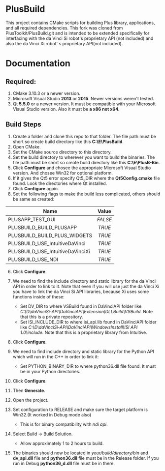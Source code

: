 # PlusBuild
This project contains CMake scripts for building Plus library, applications, and all required dependencies.
This fork was cloned from PlusToolkit/PlusBuild.git and is intended to be extended specifically for interfacing with the da Vinci Si robot's proprietary API (not included) and also the da Vinci Xi robot' s proprietary API(not included).

# Documentation

## Required:

1. CMake 3.10.3 or a newer version.
2. Microsoft Visual Studio **2013** or **2015**. Newer versions weren't tested.
3. Qt **5.5.0** or a newer version. It must be compatible with your Microsoft Visual Studio version. Also it must be **a x86 not x64.**

## Build Steps

1. Create a folder and clone this repo to that folder. The file path must be short so create build directory like this **C:\E\PlusBuild**.
2. Open CMake.
3. Set the CMake source directory to this directory.
4. Set the build directory to wherever you want to build the binaries. The file path must be short so create build directory like this **C:\E\PlusB-Bin**.
5. Click **Configure** and chosee the appropriate Microsoft Visual Studio version. And chosee Win32 for optional platform.
6. If it gives the Qt5 error specify Qt5_DIR where the **Qt5Config.cmake** file found. Look the directories where Qt installed.
7. Click **Configure** again.
5. Set the following flags to make the build less complicated, others should be same as created:

| Name                           | Value   |
| ------------------------------ |:-------:|
| PLUSAPP_TEST_GUI               | *FALSE* |
| PLUSBUILD_BUILD_PLUSAPP        | *TRUE* |
| PLUSBUILD_BUILD_PLUS_WIDGETS   | *TRUE* |
| PLUSBUILD_USE_IntuitiveDaVinci | *TRUE*  |
| PLUSBUILD_USE_IntuitiveDaVinciXi | *TRUE* |
| PLUSBUILD_USE_NDI              | *TRUE* |

6. Click **Configure**.
7. We need to find the include directory and static library for the da Vinci API in order to link to it. Note that even if you will use just the da Vinci Xi you have to link the da Vinci Si API libraries, because Xi uses some functions inside of these:
    * Set DV_DIR     			to  where VSBuild found in DaVinciAPI folder like *C:\D\daVinciSi-API\DaVinciAPI\Extension\DLLBuild\VSBuild*. Note that this is a private repository.
    * Set ISI_INCLUDE_DIR       to  where isi_api.lib found in DaVinciAPI folder like *C:\D\daVinciSi-API\DaVinciAPI\WindowsInstall\ISI API 1.0\include*. Note that this is a proprietary library from Intuitive.

8. Click **Configure**.

9. We need to find include directory and static library for the Python API which will run in the C++ in order to link it:
    * Set PYTHON_BINARY_DIR     to where python36.dll file found. It must be in your Python directories.
10. Click **Configure**.
11. Then **Generate**.
12. Open the project. 
13. Set configuration to RELEASE and make sure the target platform is Win32.(It worked in Debug mode also)
    * This is for binary compatibility with *ndi api*.
14. Select Build -> Build Solution.  
    * Allow approximately 1 to 2 hours to build.
15. The binaries should now be located in *your/build/directory/bin* and **dv_api.dll** file and **python36.dll** file must be in the Release folder. If you run in Debug **python36_d.dll** file must be in there.

